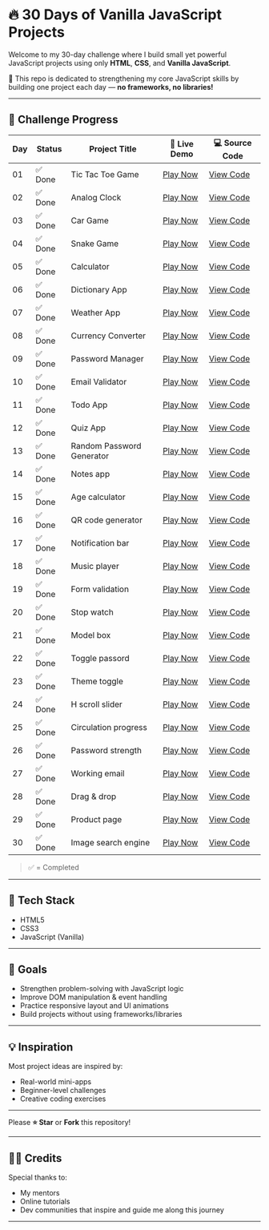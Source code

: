 # 🔥 30 Days of Vanilla JavaScript Projects

Welcome to my 30-day challenge where I build small yet powerful JavaScript projects using only **HTML**, **CSS**, and **Vanilla JavaScript**.

🚀 This repo is dedicated to strengthening my core JavaScript skills by building one project each day — **no frameworks, no libraries!**

---

## 📅 Challenge Progress

| Day | Status  | Project Title              | 🔗 Live Demo                                               | 💻 Source Code                                                             |
| --- | ------- | -------------------------- | ---------------------------------------------------------- | -------------------------------------------------------------------------- |
| 01  | ✅ Done | Tic Tac Toe Game           | [Play Now](https://malik-tic-tac-toe.vercel.app/)          | [View Code](01-tic-tac-toe-project)                                        |
| 02  | ✅ Done | Analog Clock               | [Play Now](https://malik-analog-clock.vercel.app/)         | [View Code](02-clock-project)                                              |
| 03  | ✅ Done | Car Game                   | [Play Now](https://malik-car-game.vercel.app/)             | [View Code](03-car-game-project)                                           |
| 04  | ✅ Done | Snake Game                 | [Play Now](https://malik-snake-game.vercel.app/)           | [View Code](https://github.com/malika34/Snake-game-js-project)             |
| 05  | ✅ Done | Calculator                 | [Play Now](https://malik-calculator.vercel.app/)           | [View Code](https://github.com/malika34/Calculator-js-project)             |
| 06  | ✅ Done | Dictionary App             | [Play Now](https://malik-dictionary-app.vercel.app/)       | [View Code](https://github.com/malika34/dictionary-app-js-project)         |
| 07  | ✅ Done | Weather App                | [Play Now](https://malik-weather-app.vercel.app/)          | [View Code](https://github.com/malika34/Weather-app-js-project)            |
| 08  | ✅ Done | Currency Converter         | [Play Now](https://malik-currency-converter.vercel.app/)   | [View Code](https://github.com/malika34/Currency-converter-js-project)     |
| 09  | ✅ Done | Password Manager           | [Play Now](https://malik-password-manager.vercel.app/)     | [View Code](https://github.com/malika34/Password-manager-js-project)       |
| 10  | ✅ Done | Email Validator            | [Play Now](https://malik-email-validator.vercel.app/)      | [View Code](https://github.com/malika34/Email-validator-js-project)        |
| 11  | ✅ Done | Todo App                   | [Play Now](https://malik-todo-app.vercel.app/)             | [View Code](https://github.com/malika34/Todo-app-js-project)               |
| 12  | ✅ Done | Quiz App                   | [Play Now](https://malik-quiz-app.vercel.app/)             | [View Code](https://github.com/malika34/Quiz-app-js-project)               |
| 13  | ✅ Done | Random Password Generator  | [Play Now](https://malik-random-password-generator.vercel.app/) | [View Code](https://github.com/malika34/Random-password-js-project) |
| 14  | ✅ Done | Notes app                  | [Play Now](https://malik-notes-app.vercel.app/)            |[View Code](https://github.com/malika34/Notes-app-js-project.git)           |
| 15  | ✅ Done | Age calculator             | [Play Now](https://malik-age-calculator.vercel.app/)       |[View Code](https://github.com/malika34/age-calculator-js-project.git)     |
| 16  | ✅ Done | QR code generator          | [Play Now](https://malik-qr-code.vercel.app/)              |[View Code](https://github.com/malika34/Qr-code-js-project.git)                     |
| 17  | ✅ Done | Notification bar          | [Play Now](https://malik-notification-bar.vercel.app/)      |[View Code](https://github.com/malika34/Notification-bar-js-project.git)    |
| 18  | ✅ Done | Music player              | [Play Now](https://malik-music-player.vercel.app/)          |[View Code](https://github.com/malika34/Music-player-js-project.git)    |
| 19  | ✅ Done | Form validation           | [Play Now](https://malik-form-validation.vercel.app/)       |[View Code](https://github.com/malika34/Form-validation-js-project.git)    |
| 20  | ✅ Done | Stop watch                | [Play Now](https://malik-stop-watch.vercel.app/)            |[View Code](https://github.com/malika34/Stop-watch-js-project.git)                 |
| 21  | ✅ Done | Model box                 | [Play Now](https://malik-model-box.vercel.app/)            |[View Code](https://github.com/malika34/Model-box-js-project.git)                   |
| 22  | ✅ Done | Toggle passord            |[Play Now](https://malik-model-box.vercel.app/)             |[View Code](https://github.com/malika34/Toggle-password-js-project.git)    |
| 23  | ✅ Done | Theme toggle              |[Play Now](https://malik-theme-toggle.vercel.app/)          |[View Code](https://github.com/malika34/Toggle-password-js-project.git)    |
| 24  | ✅ Done | H scroll slider           |[Play Now](https://malik-h-scroll-slider.vercel.app/)       |[View Code](https://github.com/malika34/Horizontal-scroll-slider-js-project.git)    |
| 25  | ✅ Done | Circulation progress      |[Play Now](https://malik-circulation-progress.vercel.app/)  |[View Code](https://github.com/malika34/Circulation-progress-js-project.git)    |
| 26  | ✅ Done | Password strength         |[Play Now](https://malik-password-strength.vercel.app/)     |[View Code](https://github.com/malika34/Password-strength-js-project.git)    |
| 27  | ✅ Done | Working email             |[Play Now](https://malik-working-email.vercel.app/)         |[View Code](https://github.com/malika34/Working-email-js-project.git)     |
| 28  | ✅ Done | Drag & drop               |[Play Now](https://malik-drag-drop.vercel.app/)             |[View Code](https://github.com/malika34/Drag-drop-js-project.git)                    |
| 29  | ✅ Done | Product page              |[Play Now](https://malik-product-page.vercel.app/)          |[View Code](https://github.com/malika34/Product-page-js-project.git)     |
| 30  | ✅ Done | Image search engine       |[Play Now](https://malik-image-search-engine.vercel.app/)   |[View Code](https://github.com/malika34/Image-search-engine-js-project.git)    |
> ✅ = Completed 

---

## 📌 Tech Stack

- HTML5
- CSS3
- JavaScript (Vanilla)

---

## 🎯 Goals

- Strengthen problem-solving with JavaScript logic
- Improve DOM manipulation & event handling
- Practice responsive layout and UI animations
- Build projects without using frameworks/libraries

---

## 💡 Inspiration

Most project ideas are inspired by:

- Real-world mini-apps
- Beginner-level challenges
- Creative coding exercises

---

Please **⭐ Star** or **Fork** this repository!

---

## 🙋‍♂️ Credits

Special thanks to:

- My mentors
- Online tutorials
- Dev communities that inspire and guide me along this journey

---

